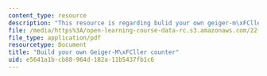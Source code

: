 ```yaml
---
content_type: resource
description: "This resource is regarding bulid your own geiger-m\xFCller counter "
file: /media/https%3A/open-learning-course-data-rc.s3.amazonaws.com/22-s902-do-it-yourself-diy-geiger-counters-january-iap-2015/e5641a1bcb88964d182a11b5437fb1c6_MIT22_S902IAP15_gc_instruct.pdf
file_type: application/pdf
resourcetype: Document
title: "Build your own Geiger-M\xFCller counter"
uid: e5641a1b-cb88-964d-182a-11b5437fb1c6
---
```

